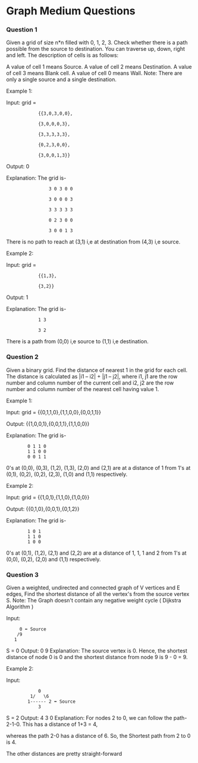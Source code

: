 
# Graph Medium Questions


### Question 1
Given a grid of size n*n filled with 0, 1, 2, 3. Check whether there is a path possible from the source to destination. You can traverse up, down, right and left.
The description of cells is as follows:

A value of cell 1 means Source.
A value of cell 2 means Destination.
A value of cell 3 means Blank cell.
A value of cell 0 means Wall.
Note: There are only a single source and a single destination.
 

Example 1:

Input: 
grid = 

                {{3,0,3,0,0},

                {3,0,0,0,3},

                {3,3,3,3,3},

                {0,2,3,0,0},

                {3,0,0,1,3}}

Output: 0

Explanation: The grid is-

                    3 0 3 0 0 

                    3 0 0 0 3 

                    3 3 3 3 3 

                    0 2 3 0 0 

                    3 0 0 1 3 

There is no path to reach at (3,1) i,e at 
destination from (4,3) i,e source.

Example 2:

Input: 
grid = 

                {{1,3},

                {3,2}}

Output: 1

Explanation: The grid is-

                1 3

                3 2

There is a path from (0,0) i,e source to (1,1) 
i,e destination.


### Question 2
Given a binary grid. Find the distance of nearest 1 in the grid for each cell.
The distance is calculated as |i1 – i2| + |j1 – j2|, where i1, j1 are the row number and column number of the current cell and i2, j2 are the row number and column number of the nearest cell having value 1.

Example 1:

Input: grid = {{0,1,1,0},{1,1,0,0},{0,0,1,1}}

Output: {{1,0,0,1},{0,0,1,1},{1,1,0,0}}

Explanation: The grid is-
            
            0 1 1 0 
            1 1 0 0 
            0 0 1 1 

0's at (0,0), (0,3), (1,2), (1,3), (2,0) and
(2,1) are at a distance of 1 from 1's at (0,1),
(0,2), (0,2), (2,3), (1,0) and (1,1)
respectively.

Example 2:

Input: grid = {{1,0,1},{1,1,0},{1,0,0}}

Output: {{0,1,0},{0,0,1},{0,1,2}}

Explanation: The grid is-

            1 0 1
            1 1 0
            1 0 0

0's at (0,1), (1,2), (2,1) and (2,2) are at a 
distance of 1, 1, 1 and 2 from 1's at (0,0),
(0,2), (2,0) and (1,1) respectively.


### Question 3
Given a weighted, undirected and connected graph of V vertices and E edges, Find the shortest distance of all the vertex's from the source vertex S.
Note: The Graph doesn't contain any negative weight cycle
( Dijkstra Algorithm  )

Input:

         0 ⬅ Source
        /9 
       1

S = 0
Output:
0 9
Explanation:
The source vertex is 0. Hence, the shortest 
distance of node 0 is 0 and the shortest 
distance from node 9 is 9 - 0 = 9.
 

Example 2:

Input:

                0
             1/   \6
            1------ 2 ⬅ Source
                3
S = 2
Output:
4 3 0
Explanation:
For nodes 2 to 0, we can follow the path-
2-1-0. This has a distance of 1+3 = 4,

whereas the path 2-0 has a distance of 6. So,
the Shortest path from 2 to 0 is 4.

The other distances are pretty straight-forward

